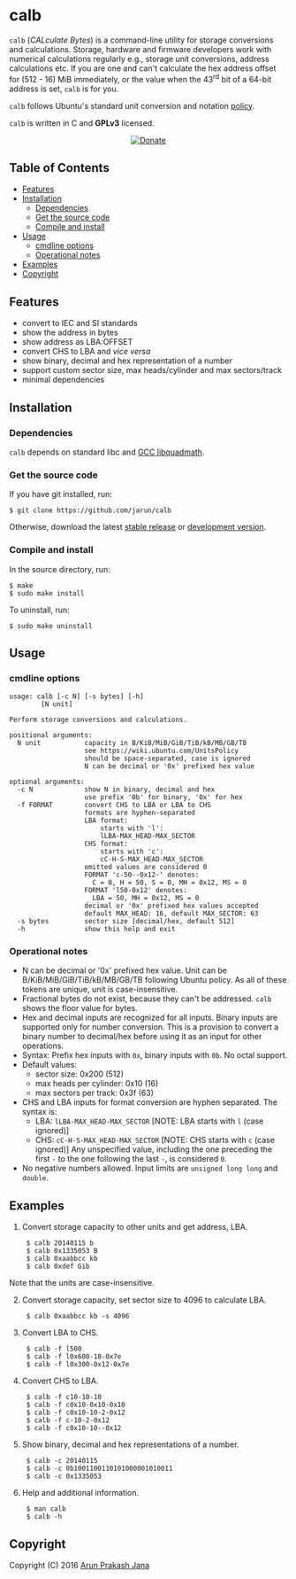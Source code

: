 # calb

`calb` (*CALculate Bytes*) is a command-line utility for storage conversions and calculations. Storage, hardware and firmware developers work with numerical calculations regularly e.g., storage unit conversions, address calculations etc. If you are one and can't calculate the hex address offset for (512 - 16) MiB immediately, or the value when the 43<sup>rd</sup> bit of a 64-bit address is set, `calb` is for you.

`calb` follows Ubuntu's standard unit conversion and notation [policy](https://wiki.ubuntu.com/UnitsPolicy).

`calb` is written in C and **GPLv3** licensed.

<p align="center">
<a href="https://www.paypal.com/cgi-bin/webscr?cmd=_s-xclick&hosted_button_id=RMLTQ76JSXJ4Q"><img src="https://img.shields.io/badge/paypal-donate-orange.svg?maxAge=2592000" alt="Donate" /></a>
</p>

## Table of Contents

- [Features](#features)
- [Installation](#installation)
  - [Dependencies](#dependencies)
  - [Get the source code](#get-the-source-code)
  - [Compile and install](#compile-and-install)
- [Usage](#usage)
  - [cmdline options](#cmdline-options)
  - [Operational notes](#operational-notes)
- [Examples](#examples)
- [Copyright](#copyright)

## Features

- convert to IEC and SI standards
- show the address in bytes
- show address as LBA:OFFSET
- convert CHS to LBA and *vice versa*
- show binary, decimal and hex representation of a number
- support custom sector size, max heads/cylinder and max sectors/track
- minimal dependencies

## Installation

### Dependencies

`calb` depends on standard libc and [GCC libquadmath](https://gcc.gnu.org/onlinedocs/libquadmath/).

### Get the source code

If you have git installed, run:

    $ git clone https://github.com/jarun/calb
Otherwise, download the latest [stable release](https://github.com/jarun/calb/releases/latest) or [development version](https://github.com/jarun/calb/archive/master.zip).

### Compile and install

In the source directory, run:

    $ make
    $ sudo make install
To uninstall, run:

    $ sudo make uninstall

## Usage

### cmdline options

    usage: calb [-c N] [-s bytes] [-h]
            [N unit]

    Perform storage conversions and calculations.

    positional arguments:
      N unit           capacity in B/KiB/MiB/GiB/TiB/kB/MB/GB/TB
                       see https://wiki.ubuntu.com/UnitsPolicy
                       should be space-separated, case is ignored
                       N can be decimal or '0x' prefixed hex value

    optional arguments:
      -c N             show N in binary, decimal and hex
                       use prefix '0b' for binary, '0x' for hex
      -f FORMAT        convert CHS to LBA or LBA to CHS
                       formats are hyphen-separated
                       LBA format:
                           starts with 'l':
                           lLBA-MAX_HEAD-MAX_SECTOR
                       CHS format:
                           starts with 'c':
                           cC-H-S-MAX_HEAD-MAX_SECTOR
                       omitted values are considered 0
                       FORMAT 'c-50--0x12-' denotes:
                         C = 0, H = 50, S = 0, MH = 0x12, MS = 0
                       FORMAT 'l50-0x12' denotes:
                         LBA = 50, MH = 0x12, MS = 0
                       decimal or '0x' prefixed hex values accepted
                       default MAX_HEAD: 16, default MAX_SECTOR: 63
      -s bytes         sector size [decimal/hex, default 512]
      -h               show this help and exit

### Operational notes

- N can be decimal or '0x' prefixed hex value. Unit can be B/KiB/MiB/GiB/TiB/kB/MB/GB/TB following Ubuntu policy. As all of these tokens are unique, unit is case-insensitive.
- Fractional bytes do not exist, because they can't be addressed. `calb` shows the floor value for bytes.
- Hex and decimal inputs are recognized for all inputs. Binary inputs are supported only for number conversion. This is a provision to convert a binary number to decimal/hex before using it as an input for other operations.
- Syntax: Prefix hex inputs with `0x`, binary inputs with `0b`. No octal support.
- Default values:
  - sector size: 0x200 (512)
  - max heads per cylinder: 0x10 (16)
  - max sectors per track: 0x3f (63)
- CHS and LBA inputs for format conversion are hyphen separated. The syntax is:
  - LBA: `lLBA-MAX_HEAD-MAX_SECTOR`   [NOTE: LBA starts with `l` (case ignored)]
  - CHS: `cC-H-S-MAX_HEAD-MAX_SECTOR` [NOTE: CHS starts with `c` (case ignored)]
  Any unspecified value, including the one preceding the first `-` to the one following the last `-`, is considered `0`.
- No negative numbers allowed. Input limits are `unsigned long long` and `double`.

## Examples

1. Convert storage capacity to other units and get address, LBA.

        $ calb 20140115 b
        $ calb 0x1335053 B
        $ calb 0xaabbcc kb
        $ calb 0xdef Gib
Note that the units are case-insensitive.

2. Convert storage capacity, set sector size to 4096 to calculate LBA.

        $ calb 0xaabbcc kb -s 4096

3. Convert LBA to CHS.

        $ calb -f l500
        $ calb -f l0x600-18-0x7e
        $ calb -f l0x300-0x12-0x7e

4. Convert CHS to LBA.

        $ calb -f c10-10-10
        $ calb -f c0x10-0x10-0x10
        $ calb -f c0x10-10-2-0x12
        $ calb -f c-10-2-0x12
        $ calb -f c0x10-10--0x12

5. Show binary, decimal and hex representations of a number.

        $ calb -c 20140115
        $ calb -c 0b1001100110101000001010011
        $ calb -c 0x1335053

6. Help and additional information.

        $ man calb
        $ calb -h

## Copyright

Copyright (C) 2016 [Arun Prakash Jana](mailto:engineerarun@gmail.com)
